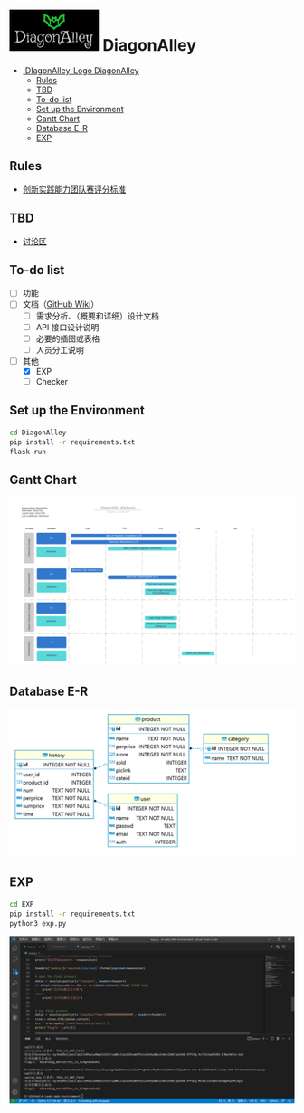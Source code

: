 # ![DIagonAlley-Logo](DiagonAlley/img/logo.png) DiagonAlley

- [!DIagonAlley-Logo DiagonAlley](#-diagonalley)
  - [Rules](#rules)
  - [TBD](#tbd)
  - [To-do list](#to-do-list)
  - [Set up the Environment](#set-up-the-environment)
  - [Gantt Chart](#gantt-chart)
  - [Database E-R](#database-e-r)
  - [EXP](#exp)

## Rules

- [创新实践能力团队赛评分标准](https://c4pr1c3.github.io/cuc-wiki/cp/assessment.html)

## TBD
- [讨论区](https://github.com/LyuLumos/A-Leaky-Web-Environment/discussions)

## To-do list
- [ ] 功能
- [ ] 文档（[GitHub Wiki](https://github.com/LyuLumos/A-Leaky-Web-Environment/wiki)）
  - [ ] 需求分析、（概要和详细）设计文档
  - [ ] API 接口设计说明
  - [ ] 必要的插图或表格
  - [ ] 人员分工说明
- [ ] 其他
  - [x] EXP
  - [ ] Checker

## Set up the Environment
```bash
cd DiagonAlley
pip install -r requirements.txt
flask run
```

## Gantt Chart

![WorkOuts](DiagonAlley/img/gantt-chart.png)

## Database E-R

![ER](DiagonAlley/img/DatabaseER.png)

## EXP

```bash
cd EXP
pip install -r requirements.txt
python3 exp.py
```

![](DiagonAlley/img/exp.png)